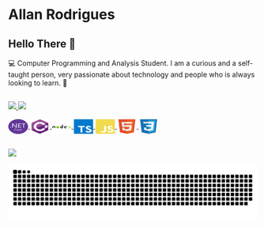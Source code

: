 # Allan Rodrigues

## Hello There 👋
:computer: Computer Programming and Analysis Student.
I am a curious and a self-taught person, very passionate about technology and people who is always looking to learn. :rocket:

##

<div>
  <a href="https://github.com/allanrodriguest/allanrodriguest">
  <img height="180em" src="https://github-readme-stats.vercel.app/api?username=allanrodriguest&show_icons=true&theme=dracula&include_all_commits=true&count_private=true"/>
  <img height="180em" src="https://github-readme-stats.vercel.app/api/top-langs/?username=allanrodriguest&layout=compact&langs_count=16&theme=dracula"/>
</div>
  
<div style="display: inline_block"><br>
  <img align="center" alt="Allan-Dotnet" height="30" width="40" src="https://github.com/devicons/devicon/blob/master/icons/dotnetcore/dotnetcore-original.svg">
  <img align="center" alt="Allan-Csharp" height="30" width="40" src="https://raw.githubusercontent.com/devicons/devicon/master/icons/csharp/csharp-original.svg">
  <img align="center" alt="Allan-Nodejs" height="30" width="40" src="https://github.com/devicons/devicon/blob/master/icons/nodejs/nodejs-original-wordmark.svg">
  <img align="center" alt="Allan-Ts" height="30" width="40" src="https://raw.githubusercontent.com/devicons/devicon/master/icons/typescript/typescript-plain.svg">
  <img align="center" alt="Allan-Js" height="30" width="40" src="https://raw.githubusercontent.com/devicons/devicon/master/icons/javascript/javascript-plain.svg">
  <img align="center" alt="Allan-HTML" height="30" width="40" src="https://raw.githubusercontent.com/devicons/devicon/master/icons/html5/html5-original.svg">
  <img align="center" alt="Allan-CSS" height="30" width="40" src="https://raw.githubusercontent.com/devicons/devicon/master/icons/css3/css3-original.svg">
  
</div>
  
##

<div>
  <a href="https://www.linkedin.com/in/allanrodriguest/" target="_blank"><img src="https://img.shields.io/badge/-LinkedIn-%230077B5?style=for-the-badge&logo=linkedin&logoColor=white" target="_blank"></a>
  
 ![Snake animation](https://github.com/allanrodriguest/allanrodriguest/blob/output/github-contribution-grid-snake.svg)
  
</div>
